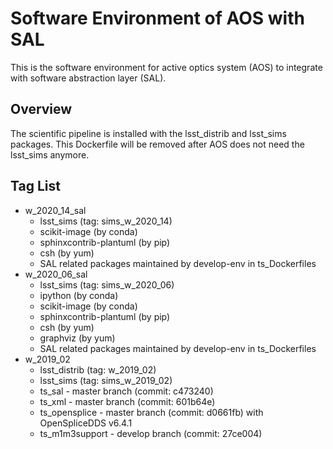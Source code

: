 # Software Environment of AOS with SAL

This is the software environment for active optics system (AOS) to integrate with software abstraction layer (SAL).

## Overview

The scientific pipeline is installed with the lsst_distrib and lsst_sims packages. This Dockerfile will be removed after AOS does not need the lsst_sims anymore.

## Tag List

- w_2020_14_sal
  - lsst_sims (tag: sims_w_2020_14)
  - scikit-image (by conda)
  - sphinxcontrib-plantuml (by pip)
  - csh (by yum)
  - SAL related packages maintained by develop-env in ts_Dockerfiles
- w_2020_06_sal
  - lsst_sims (tag: sims_w_2020_06)
  - ipython (by conda)
  - scikit-image (by conda)
  - sphinxcontrib-plantuml (by pip)
  - csh (by yum)
  - graphviz (by yum)
  - SAL related packages maintained by develop-env in ts_Dockerfiles
- w_2019_02
    - lsst_distrib (tag: w_2019_02)
    - lsst_sims (tag: sims_w_2019_02)
    - ts_sal - master branch (commit: c473240)
    - ts_xml - master branch (commit: 601b64e)
    - ts_opensplice - master branch (commit: d0661fb) with OpenSpliceDDS v6.4.1
    - ts_m1m3support - develop branch (commit: 27ce004)

